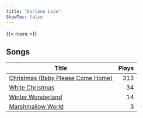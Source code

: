 ```yaml
---
title: "Darlene Love"
ShowToc: false
---
```


{{< more >}}

## Songs
Title | Plays 
----- | -----: 
[Christmas (Baby Please Come Home)](/songs/christmas-baby-please-come-home) | 313
[White Christmas](/songs/white-christmas) | 34
[Winter Wonderland](/songs/winter-wonderland) | 14
[Marshmallow World](/songs/marshmallow-world) | 3

